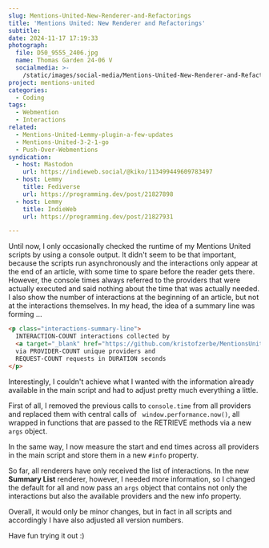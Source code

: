```yaml
---
slug: Mentions-United-New-Renderer-and-Refactorings
title: 'Mentions United: New Renderer and Refactorings'
subtitle:
date: 2024-11-17 17:19:33
photograph:
  file: D50_9555_2406.jpg
  name: Thomas Garden 24-06 V
  socialmedia: >-
    /static/images/social-media/Mentions-United-New-Renderer-and-Refactorings.png
project: mentions-united
categories:
  - Coding
tags:
  - Webmention
  - Interactions
related:
  - Mentions-United-Lemmy-plugin-a-few-updates
  - Mentions-United-3-2-1-go
  - Push-Over-Webmentions
syndication:
  - host: Mastodon
    url: https://indieweb.social/@kiko/113499449609783497
  - host: Lemmy
    title: Fediverse
    url: https://programming.dev/post/21827898
  - host: Lemmy
    title: IndieWeb
    url: https://programming.dev/post/21827931

---
```


Until now, I only occasionally checked the runtime of my Mentions United scripts by using a console output. It didn't seem to be that important, because the scripts run asynchronously and the interactions only appear at the end of an article, with some time to spare before the reader gets there. However, the console times always referred to the providers that were actually executed and said nothing about the time that was actually needed. I also show the number of interactions at the beginning of an article, but not at the interactions themselves. In my head, the idea of a summary line was forming ...

```html
<p class="interactions-summary-line">
  INTERACTION-COUNT interactions collected by 
  <a target="_blank" href="https://github.com/kristofzerbe/MentionsUnited">Mentions United</a> 
  via PROVIDER-COUNT unique providers and 
  REQUEST-COUNT requests in DURATION seconds
</p>
```

<!-- more -->

Interestingly, I couldn't achieve what I wanted with the information already available in the main script and had to adjust pretty much everything a little.

First of all, I removed the previous calls to ``console.time`` from all providers and replaced them with central calls of `` window.performance.now()``, all wrapped in functions that are passed to the RETRIEVE methods via a new ``args`` object.

In the same way, I now measure the start and end times across all providers in the main script and store them in a new ``#info`` property.

So far, all renderers have only received the list of interactions. In the new **Summary List** renderer, however, I needed more information, so I changed the default for all and now pass an ``args`` object that contains not only the interactions but also the available providers and the new info property.

Overall, it would only be minor changes, but in fact in all scripts and accordingly I have also adjusted all version numbers.

Have fun trying it out :)
